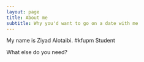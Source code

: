 ```yaml
---
layout: page
title: About me
subtitle: Why you'd want to go on a date with me
---
```


My name is Ziyad Alotaibi. #kfupm Student

What else do you need?

